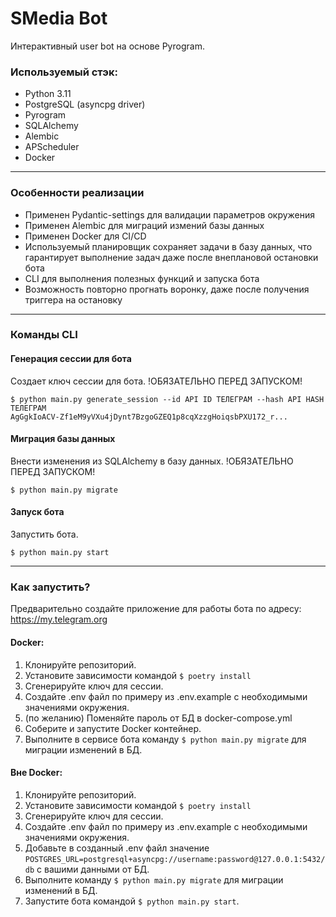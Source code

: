 # SMedia Bot

Интерактивный user bot на основе Pyrogram.

### Используемый стэк:

- Python 3.11
- PostgreSQL (asyncpg driver)
- Pyrogram
- SQLAlchemy
- Alembic
- APScheduler
- Docker

------------

### Особенности реализации

- Применен Pydantic-settings для валидации параметров окружения
- Применен Alembic для миграций измений базы данных
- Применен Docker для CI/CD
- Используемый планировщик сохраняет задачи в базу данных, что гарантирует выполнение задач даже после внеплановой
  остановки бота
- CLI для выполнения полезных функций и запуска бота
- Возможность повторно прогнать воронку, даже после получения триггера на остановку

------------

### Команды CLI

#### Генерация сессии для бота

Создает ключ сессии для бота.
!ОБЯЗАТЕЛЬНО ПЕРЕД ЗАПУСКОМ!

```
$ python main.py generate_session --id API ID ТЕЛЕГРАМ --hash API HASH ТЕЛЕГРАМ
AgGgkIoACV-Zf1eM9yVXu4jDynt7BzgoGZEQ1p8cqXzzgHoiqsbPXU172_r...
```

#### Миграция базы данных

Внести изменения из SQLAlchemy в базу данных.
!ОБЯЗАТЕЛЬНО ПЕРЕД ЗАПУСКОМ!

```
$ python main.py migrate
```

#### Запуск бота

Запустить бота.

```
$ python main.py start
```

------------

### Как запустить?

Предварительно создайте приложение для работы бота по адресу: https://my.telegram.org

#### Docker:
1. Клонируйте репозиторий.
2. Установите зависимости командой ```$ poetry install```
3. Сгенерируйте ключ для сессии.
4. Создайте .env файл по примеру из .env.example с необходимыми значениями окружения.
5. (по желанию) Поменяйте пароль от БД в docker-compose.yml
6. Соберите и запустите Docker контейнер.
7. Выполните в сервисе бота команду ```$ python main.py migrate``` для миграции изменений в БД.

#### Вне Docker:
1. Клонируйте репозиторий.
2. Установите зависимости командой ```$ poetry install```
3. Сгенерируйте ключ для сессии.
4. Создайте .env файл по примеру из .env.example с необходимыми значениями окружения.
5. Добавьте в созданный .env файл значение ```POSTGRES_URL=postgresql+asyncpg://username:password@127.0.0.1:5432/db``` с вашими данными от БД.
6. Выполните команду ```$ python main.py migrate``` для миграции изменений в БД.
7. Запустите бота командой ```$ python main.py start```.
